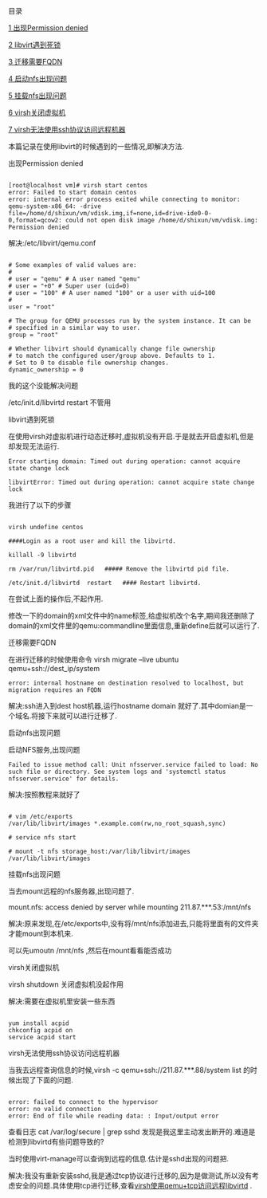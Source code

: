 
                
目录



[1 出现Permission denied](#Permission_denied)

[2 libvirt遇到死锁](#libvirt)

[3 迁移需要FQDN](#FQDN)

[4 启动nfs出现问题](#nfs)

[5 挂载nfs出现问题](#nfs-2)

[6 virsh关闭虚拟机](#virsh)

[7 virsh无法使用ssh协议访问远程机器](#virshssh)





本篇记录在使用libvirt的时候遇到的一些情况,即解决方法.



<span id="Permission_denied" ></span>出现Permission denied


```

[root@localhost vm]# virsh start centos
error: Failed to start domain centos
error: internal error process exited while connecting to monitor: qemu-system-x86_64: -drive file=/home/d/shixun/vm/vdisk.img,if=none,id=drive-ide0-0-0,format=qcow2: could not open disk image /home/d/shixun/vm/vdisk.img: Permission denied

```


解决:/etc/libvirt/qemu.conf




```

# Some examples of valid values are:
#
# user = "qemu" # A user named "qemu"
# user = "+0" # Super user (uid=0)
# user = "100" # A user named "100" or a user with uid=100
#
user = "root"

# The group for QEMU processes run by the system instance. It can be
# specified in a similar way to user.
group = "root"

# Whether libvirt should dynamically change file ownership
# to match the configured user/group above. Defaults to 1.
# Set to 0 to disable file ownership changes.
dynamic_ownership = 0

```


我的这个没能解决问题



/etc/init.d/libvirtd restart 不管用



<span id="libvirt" ></span>libvirt遇到死锁

在使用virsh对虚拟机进行动态迁移时,虚拟机没有开启.于是就去开启虚拟机,但是却发现无法运行.




```
Error starting domain: Timed out during operation: cannot acquire state change lock

libvirtError: Timed out during operation: cannot acquire state change lock

```


我进行了以下的步骤




```

virsh undefine centos

####Login as a root user and kill the libvirtd.

killall -9 libvirtd

rm /var/run/libvirtd.pid   ##### Remove the libvirtd pid file.

/etc/init.d/libvirtd  restart   #### Restart libvirtd.

```


在尝试上面的操作后,不起作用.



修改一下的domain的xml文件中的name标签,给虚拟机改个名字,期间我还删除了domain的xml文件里的qemu:commandline里面信息,重新define后就可以运行了.



<span id="FQDN" ></span>迁移需要FQDN

在进行迁移的时候使用命令 virsh migrate –live ubuntu qemu+ssh://dest_ip/system




```
error: internal hostname on destination resolved to localhost, but migration requires an FQDN
```


解决:ssh进入到dest host机器,运行hostname domain 就好了.其中domian是一个域名.将接下来就可以进行迁移了.



<span id="nfs" ></span>启动nfs出现问题

启动NFS服务,出现问题




```
Failed to issue method call: Unit nfsserver.service failed to load: No such file or directory. See system logs and 'systemctl status nfsserver.service' for details.
```


解决:按照教程来就好了




```

# vim /etc/exports
/var/lib/libvirt/images *.example.com(rw,no_root_squash,sync)

# service nfs start

# mount -t nfs storage_host:/var/lib/libvirt/images /var/lib/libvirt/images

```


<span id="nfs-2" ></span>挂载nfs出现问题

当去mount远程的nfs服务器,出现问题了.



mount.nfs: access denied by server while mounting 211.87.***.53:/mnt/nfs



解决:原来发现,在/etc/exports中,没有将/mnt/nfs添加进去,只能将里面有的文件夹才能mount到本机来.



可以先umoutn /mnt/nfs ,然后在mount看看能否成功



<span id="virsh" ></span>virsh关闭虚拟机

virsh shutdown 关闭虚拟机没起作用



解决:需要在虚拟机里安装一些东西




```

yum install acpid
chkconfig acpid on
service acpid start

```


<span id="virshssh" ></span>virsh无法使用ssh协议访问远程机器

当我去远程查询信息的时候,virsh -c qemu+ssh://211.87.***.88/system list 的时候出现了下面的问题.




```

error: failed to connect to the hypervisor
error: no valid connection
error: End of file while reading data: : Input/output error

```


查看日志 cat /var/log/secure | grep sshd 发现是我这里主动发出断开的.难道是检测到libvirtd有些问题导致的?



当时使用virt-manage可以查询到远程的信息.估计是sshd出现的问题把.



解决:我没有重新安装sshd,我是通过tcp协议进行迁移的,因为是做测试,所以没有考虑安全的问题.具体使用tcp进行迁移,查看[virsh使用qemu+tcp访问远程libvirtd](http://www.chenyudong.com/archives/libvirt-connect-to-libvirtd-with-tcp-qemu.html) .




    



                            

